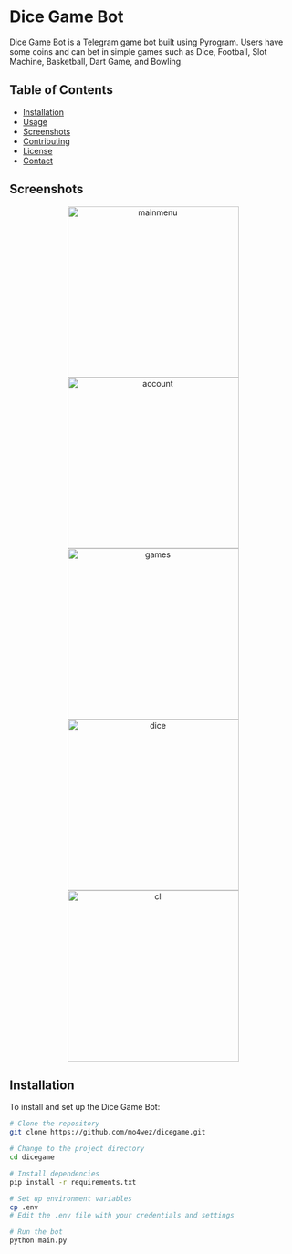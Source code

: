 # Dice Game Bot

Dice Game Bot is a Telegram game bot built using Pyrogram. Users have some coins and can bet in simple games such as Dice, Football, Slot Machine, Basketball, Dart Game, and Bowling.

## Table of Contents

- [Installation](#installation)
- [Usage](#usage)
- [Screenshots](#screenshots)
- [Contributing](#contributing)
- [License](#license)
- [Contact](#contact)

## Screenshots

<!-- Slideshow -->
<div style="text-align: center;">
  <img src="https://github.com/mo4wez/dicegame/assets/44638454/4a86dce8-d712-4f70-a987-51dd8b0266c5" alt="mainmenu" width="300" style="display: inline-block;">
  <img src="https://github.com/mo4wez/dicegame/assets/44638454/93f803c5-9b44-420b-844e-8c27ef3a9785" alt="account" width="300" style="display: inline-block;">
  <img src="https://github.com/mo4wez/dicegame/assets/44638454/21e3e171-7989-43ef-ba68-d5d52351316a" alt="games" width="300" style="display: inline-block;">
  <img src="https://github.com/mo4wez/dicegame/assets/44638454/071f952d-4667-4f20-b982-8c44b2bf1bba" alt="dice" width="300" style="display: inline-block;">
  <img src="https://github.com/mo4wez/dicegame/assets/44638454/5020f2b8-2a80-46a7-b5d6-b0ac3d82a543" alt="cl" width="300" style="display: inline-block;">
</div>

## Installation

To install and set up the Dice Game Bot:

```bash
# Clone the repository
git clone https://github.com/mo4wez/dicegame.git

# Change to the project directory
cd dicegame

# Install dependencies
pip install -r requirements.txt

# Set up environment variables
cp .env
# Edit the .env file with your credentials and settings

# Run the bot
python main.py
